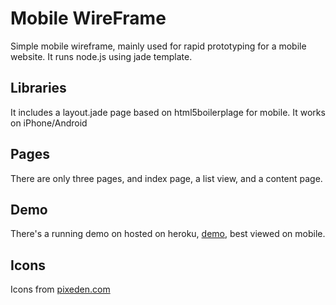 # Mobile WireFrame

Simple mobile wireframe, mainly used for rapid prototyping for a mobile website. It runs node.js using jade template.

## Libraries
It includes a layout.jade page based on html5boilerplage for mobile. It works on iPhone/Android

## Pages
There are only three pages, and index page, a list view, and a content page.

## Demo

There's a running demo on hosted on heroku, [demo](http://growing-window-514.herokuapp.com/ "demo"), best viewed on mobile.

## Icons

Icons from [pixeden.com](http://www.pixeden.com/social-icons/dark-social-icons-set "pixeden")